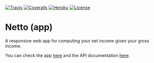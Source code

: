 [![Travis](https://img.shields.io/travis/com/avalloneandrea/netto-app.svg)](https://travis-ci.com/avalloneandrea/netto-app)
[![Coveralls](https://img.shields.io/coveralls/github/avalloneandrea/netto-app.svg)](https://coveralls.io/github/avalloneandrea/netto-app)
[![Heroku](https://img.shields.io/badge/deploy-active-brightgreen.svg)](https://github.com/avalloneandrea/netto-app/deployments)
[![License](https://img.shields.io/github/license/avalloneandrea/netto-app.svg?color=bright)](https://github.com/avalloneandrea/netto-app/blob/master/LICENSE)

# Netto (app)

A responsive web app for computing your net income given your gross income.

You can check the app [here](https://nettoapp.herokuapp.com) and the API documentation [here](https://nettoapi.herokuapp.com).
